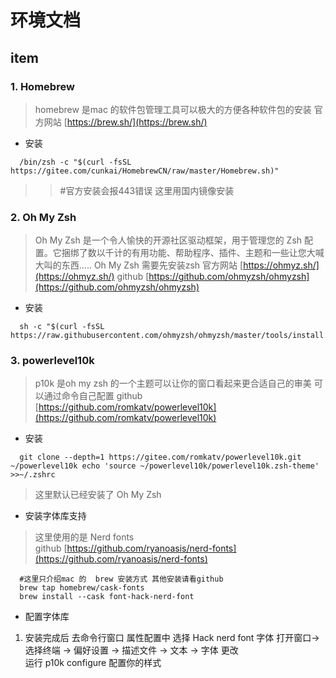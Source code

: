 # 环境文档

## item

### 1. Homebrew  
  > homebrew 是mac 的软件包管理工具可以极大的方便各种软件包的安装 
  > 官方网站 [https://brew.sh/](https://brew.sh/)
  * 安装
  ```
    /bin/zsh -c "$(curl -fsSL https://gitee.com/cunkai/HomebrewCN/raw/master/Homebrew.sh)"
  ```
  >> #官方安装会报443错误 这里用国内镜像安装
### 2. Oh My Zsh
  > Oh My Zsh 是一个令人愉快的开源社区驱动框架，用于管理您的 Zsh 配置。它捆绑了数以千计的有用功能、帮助程序、插件、主题和一些让您大喊大叫的东西.....
  > Oh My Zsh 需要先安装zsh
  > 官方网站 [https://ohmyz.sh/](https://ohmyz.sh/)
  > github  [https://github.com/ohmyzsh/ohmyzsh](https://github.com/ohmyzsh/ohmyzsh)
  * 安装
  ```
    sh -c "$(curl -fsSL https://raw.githubusercontent.com/ohmyzsh/ohmyzsh/master/tools/install.sh)"
  ```
### 3. powerlevel10k
  > p10k 是oh my zsh 的一个主题可以让你的窗口看起来更合适自己的审美 可以通过命令自己配置
  > github [https://github.com/romkatv/powerlevel10k](https://github.com/romkatv/powerlevel10k)
  * 安装
  ```
    git clone --depth=1 https://gitee.com/romkatv/powerlevel10k.git ~/powerlevel10k echo 'source ~/powerlevel10k/powerlevel10k.zsh-theme' >>~/.zshrc
  ```
  > 这里默认已经安装了 Oh My Zsh  
  * 安装字体库支持
  > 这里使用的是 Nerd fonts   
  > github [https://github.com/ryanoasis/nerd-fonts](https://github.com/ryanoasis/nerd-fonts)
  ```
    #这里只介绍mac 的  brew 安装方式 其他安装请看github
    brew tap homebrew/cask-fonts
    brew install --cask font-hack-nerd-font
  ```
  * 配置字体库
   1. 安装完成后 去命令行窗口 属性配置中 选择 Hack nerd font 字体
      打开窗口-> 选择终端 -> 偏好设置 -> 描述文件 -> 文本 -> 字体  更改      
      运行 p10k  configure 配置你的样式
